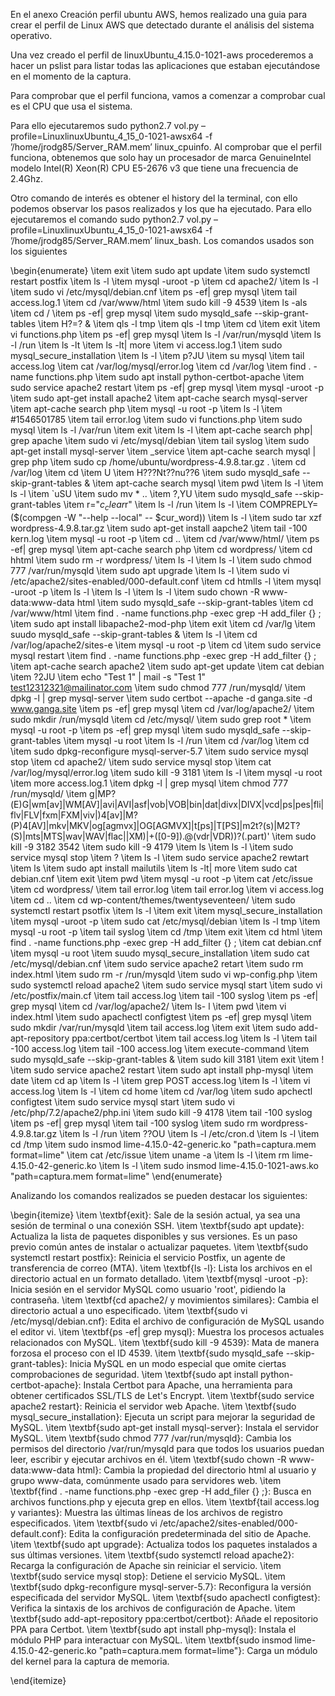 En el anexo Creación perfil ubuntu AWS, hemos realizado una guia para crear el perfil de Linux AWS que detectado durante el análisis del sistema operativo.

Una vez creado el perfil de linuxUbuntu_4.15.0-1021-aws procederemos a hacer un pslist para listar todas las aplicaciones que estaban ejecutándose en el momento de la captura.

Para comprobar que el perfil funciona, vamos a comenzar a comprobar cual es el CPU que usa el sistema.

Para ello ejecutaremos $\text{sudo python2.7 vol.py --profile=LinuxlinuxUbuntu_4_15_0-1021-awsx64 -f '/home/jrodg85/Server_RAM.mem' linux_cpuinfo}$.
Al comprobar que el perfil funciona, obtenemos que solo hay un procesador de marca GenuineIntel modelo Intel(R) Xeon(R) CPU E5-2676 v3 que tiene una frecuencia de 2.4Ghz.

Otro comando de interés es obtener el history del la terminal, con ello podemos observar los pasos realizados y los que ha ejecutado. Para ello ejecutaremos el comando $\text{sudo python2.7 vol.py --profile=LinuxlinuxUbuntu_4_15_0-1021-awsx64 -f '/home/jrodg85/Server_RAM.mem' linux_bash}$. Los comandos usados son los siguientes




\begin{enumerate}
    \item exit
    \item sudo apt update
    \item sudo systemctl restart postfix
    \item ls -l
    \item mysql -uroot -p
    \item cd apache2/
    \item ls -l
    \item sudo vi /etc/mysql/debian.cnf
    \item ps -ef| grep mysql
    \item tail access.log.1
    \item cd /var/www/html
    \item sudo kill -9 4539
    \item ls -als
    \item cd /
    \item ps -ef| grep mysql
    \item sudo mysqld_safe --skip-grant-tables
    \item H?=? &
    \item qls -l tmp
    \item qls -l tmp
    \item cd
    \item exit
    \item vi functions.php
    \item ps -ef| grep mysql
    \item ls -l /var/run/mysqld
    \item ls -l /run
    \item ls -lt
    \item ls -lt| more
    \item vi access.log.1
    \item sudo mysql_secure_installation
    \item ls -l
    \item p?JU
    \item su mysql
    \item tail access.log
    \item cat /var/log/mysql/error.log
    \item cd /var/log
    \item find . -name functions.php
    \item sudo apt install python-certbot-apache
    \item sudo service apache2 restart
    \item ps -ef| grep mysql
    \item mysql -uroot -p
    \item sudo apt-get install apache2
    \item apt-cache search mysql-server
    \item apt-cache search php
    \item mysql -u root -p
    \item ls -l
    \item #1546501785
    \item tail error.log
    \item sudo vi functions.php
    \item sudo mysql
    \item ls -l /var/run
    \item exit
    \item ls -l
    \item apt-cache search php| grep apache
    \item sudo vi /etc/mysql/debian
    \item tail syslog
    \item sudo apt-get install mysql-server
    \item _service
    \item apt-cache search mysql | grep php
    \item sudo cp /home/ubuntu/wordpress-4.9.8.tar.gz  .
    \item cd /var/log
    \item cd
    \item U
    \item H???Nt??nu??6
    \item sudo mysqld_safe --skip-grant-tables &
    \item apt-cache search mysql
    \item pwd
    \item ls -l
    \item ls -l
    \item `uSU
    \item sudo mv * ..
    \item ?,YU
    \item sudo mysqld_safe --skip-grant-tables
    \item r="$c_clear$r"
    \item ls -l /run
    \item ls -l
    \item COMPREPLY=($(compgen -W "--help --local" -- $cur_word))
    \item ls -l
    \item sudo tar xzf wordpress-4.9.8.tar.gz
    \item sudo apt-get install aapche2
    \item tail -100 kern.log
    \item mysql -u root -p
    \item cd ..
    \item cd /var/www/html/
    \item ps -ef| grep mysql
    \item apt-cache search php
    \item cd wordpress/
    \item cd hhtml
    \item sudo rm -r wordpress/
    \item ls -l
    \item ls -l
    \item sudo chmod 777 /var/run/mysqld
    \item sudo apt upgrade
    \item ls -l
    \item sudo vi /etc/apache2/sites-enabled/000-default.conf
    \item cd htmlls -l
    \item mysql -uroot -p
    \item ls -l
    \item ls -l
    \item ls -l
    \item sudo chown -R www-data:www-data html
    \item sudo mysqld_safe --skip-grant-tables
    \item cd /var/www/html
    \item find . -name functions.php -exec grep -H add_filer {} \;
    \item sudo apt install libapache2-mod-php
    \item exit
    \item cd /var/lg
    \item suudo mysqld_safe --skip-grant-tables &
    \item ls -l
    \item cd /var/log/apache2/sites-e
    \item mysql -u root -p
    \item cd
    \item sudo service mysql restart
    \item find . -name functions.php -exec grep -H add_filter {} \;
    \item apt-cache search apache2
    \item sudo apt-get update
    \item cat debian
    \item ?2JU
    \item echo "Test 1" | mail -s "Test 1" test12312321@mailinator.com
    \item sudo chmod 777 /run/mysqld/
    \item dpkg -l | grep mysql-server
    \item sudo certbot --apache -d ganga.site -d www.ganga.site
    \item ps -ef| grep mysql
    \item cd /var/log/apache2/
    \item sudo mkdir /run/mysqld
    \item cd /etc/mysql/
    \item sudo grep root *
    \item mysql -u root -p
    \item ps -ef| grep mysql
    \item sudo mysqld_safe --skip-grant-tables
    \item mysql -u root
    \item ls -l /run
    \item cd /var/log
    \item cd
    \item sudo dpkg-reconfigure mysql-server-5.7
    \item sudo service mysql stop
    \item cd apache2/
    \item sudo service mysql stop
    \item cat /var/log/mysql/error.log
    \item sudo kill -9 3181
    \item ls -l
    \item mysql -u root
    \item more access.log.1
    \item dpkg -l | grep mysql
    \item chmod 777 /run/mysqld/
    \item g|MP?(E)G|wm[av]|WM[AV]|avi|AVI|asf|vob|VOB|bin|dat|divx|DIVX|vcd|ps|pes|fli|flv|FLV|fxm|FXM|viv|)4[av]|M?(P)4[AV]|mkv|MKV|og[agmvx]|OG[AGMVX]|t[ps]|T[PS]|m2t?(s)|M2T?(S)|mts|MTS|wav|WAV|flac||XM)|+([0-9]).@(vdr|VDR))?(.part)'
    \item sudo kill -9 3182 3542
    \item sudo kill -9 4179
    \item ls
    \item ls -l
    \item sudo service mysql stop
    \item ?
    \item ls -l
    \item sudo service apache2 rewtart
    \item ls
    \item sudo apt install mailutils
    \item ls -lt| more
    \item sudo cat debian.cnf
    \item exit
    \item pwd
    \item mysql -u root -p
    \item cat /etc/issue
    \item cd wordpress/
    \item tail error.log
    \item tail error.log
    \item vi access.log
    \item cd ..
    \item cd wp-content/themes/twentyseventeen/
    \item sudo systemctl restart psotfix
    \item ls -l
    \item exit
    \item mysql_secure_installation
    \item mysql -uroot -p
    \item sudo cat /etc/mysql/debian
    \item ls -l tmp
    \item mysql -u root -p
    \item tail syslog
    \item cd /tmp
    \item exit
    \item cd html
    \item find . -name functions.php -exec grep -H add_filter {} \;
    \item cat debian.cnf
    \item mysql -u root
    \item suudo mysql_secure_installation
    \item sudo cat /etc/mysql/debian.cnf
    \item sudo service apache2 retart
    \item sudo rm index.html
    \item sudo rm -r /run/mysqld
    \item sudo vi wp-config.php
    \item sudo systemctl reload apache2
    \item sudo service mysql start
    \item sudo vi /etc/postfix/main.cf
    \item tail access.log
    \item tail -100 syslog
    \item ps -ef| grep mysql
    \item cd /var/log/apache2/
    \item ls- l
    \item pwd
    \item vi index.html
    \item sudo apachectl configtest
    \item ps -ef| grep mysql
    \item sudo mkdir /var/run/mysqld
    \item tail access.log
    \item exit
    \item sudo add-apt-repository ppa:certbot/certbot
    \item tail access.log
    \item ls -l
    \item tail -100 access.log
    \item tail -100 access.log
    \item execute-command
    \item sudo mysqld_safe --skip-grant-tables &
    \item sudo kill 3181
    \item exit
    \item !
    \item sudo service apache2 restart
    \item sudo apt install php-mysql
    \item date
    \item cd ap
    \item ls -l
    \item grep POST access.log
    \item ls -l
    \item vi access.log
    \item ls -l
    \item cd home
    \item cd /var/log
    \item sudo apchectl configtest
    \item sudo service mysql start
    \item sudo vi /etc/php/7.2/apache2/php.ini
    \item sudo kill -9 4178
    \item tail -100 syslog
    \item ps -ef| grep mysql
    \item tail -100 syslog
    \item sudo rm wordpress-4.9.8.tar.gz
    \item ls -l /run
    \item ??OU
    \item ls -l /etc/cron.d
    \item ls -l
    \item cd /tmp
    \item sudo insmod lime-4.15.0-42-generic.ko "path=captura.mem format=lime"
    \item cat /etc/issue
    \item uname -a
    \item ls -l
    \item rm lime-4.15.0-42-generic.ko
    \item ls -l
    \item sudo insmod lime-4.15.0-1021-aws.ko "path=captura.mem format=lime"
\end{enumerate}

Analizando los comandos realizados se pueden destacar los siguientes:

\begin{itemize}
    \item \textbf{exit}: Sale de la sesión actual, ya sea una sesión de terminal o una conexión SSH.
    \item \textbf{sudo apt update}: Actualiza la lista de paquetes disponibles y sus versiones. Es un paso previo común antes de instalar o actualizar paquetes.
    \item \textbf{sudo systemctl restart postfix}: Reinicia el servicio Postfix, un agente de transferencia de correo (MTA).
    \item \textbf{ls -l}: Lista los archivos en el directorio actual en un formato detallado.
    \item \textbf{mysql -uroot -p}: Inicia sesión en el servidor MySQL como usuario 'root', pidiendo la contraseña.
    \item \textbf{cd apache2/ y movimientos similares}: Cambia el directorio actual a uno especificado.
    \item \textbf{sudo vi /etc/mysql/debian.cnf}: Edita el archivo de configuración de MySQL usando el editor vi.
    \item \textbf{ps -ef| grep mysql}: Muestra los procesos actuales relacionados con MySQL.
    \item \textbf{sudo kill -9 4539}: Mata de manera forzosa el proceso con el ID 4539.
    \item \textbf{sudo mysqld_safe --skip-grant-tables}: Inicia MySQL en un modo especial que omite ciertas comprobaciones de seguridad.
    \item \textbf{sudo apt install python-certbot-apache}: Instala Certbot para Apache, una herramienta para obtener certificados SSL/TLS de Let's Encrypt.
    \item \textbf{sudo service apache2 restart}: Reinicia el servidor web Apache.
    \item \textbf{sudo mysql_secure_installation}: Ejecuta un script para mejorar la seguridad de MySQL.
    \item \textbf{sudo apt-get install mysql-server}: Instala el servidor MySQL.
    \item \textbf{sudo chmod 777 /var/run/mysqld}: Cambia los permisos del directorio /var/run/mysqld para que todos los usuarios puedan leer, escribir y ejecutar archivos en él.
    \item \textbf{sudo chown -R www-data:www-data html}: Cambia la propiedad del directorio html al usuario y grupo www-data, comúnmente usado para servidores web.
    \item \textbf{find . -name functions.php -exec grep -H add_filer {} \;}: Busca en archivos functions.php y ejecuta grep en ellos.
    \item \textbf{tail access.log y variantes}: Muestra las últimas líneas de los archivos de registro especificados.
    \item \textbf{sudo vi /etc/apache2/sites-enabled/000-default.conf}: Edita la configuración predeterminada del sitio de Apache.
    \item \textbf{sudo apt upgrade}: Actualiza todos los paquetes instalados a sus últimas versiones.
    \item \textbf{sudo systemctl reload apache2}: Recarga la configuración de Apache sin reiniciar el servicio.
    \item \textbf{sudo service mysql stop}: Detiene el servicio MySQL.
    \item \textbf{sudo dpkg-reconfigure mysql-server-5.7}: Reconfigura la versión especificada del servidor MySQL.
    \item \textbf{sudo apachectl configtest}: Verifica la sintaxis de los archivos de configuración de Apache.
    \item \textbf{sudo add-apt-repository ppa:certbot/certbot}: Añade el repositorio PPA para Certbot.
    \item \textbf{sudo apt install php-mysql}: Instala el módulo PHP para interactuar con MySQL.
    \item \textbf{sudo insmod lime-4.15.0-42-generic.ko "path=captura.mem format=lime"}: Carga un módulo del kernel para la captura de memoria.

\end{itemize}




















